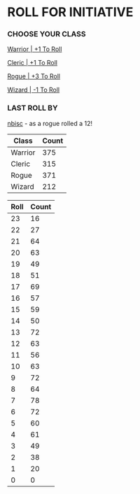 # ROLL FOR INITIATIVE
### CHOOSE YOUR CLASS

[Warrior | +1 To Roll](https://github.com/benjaminsampica/benjaminsampica/issues/new?title=roll%7Cwarrior&body=Just+click+%27Submit+new+issue%27.)

[Cleric | +1 To Roll](https://github.com/benjaminsampica/benjaminsampica/issues/new?title=roll%7Ccleric&body=Just+click+%27Submit+new+issue%27.)

[Rogue | +3 To Roll](https://github.com/benjaminsampica/benjaminsampica/issues/new?title=roll%7Crogue&body=Just+click+%27Submit+new+issue%27.)

[Wizard | -1 To Roll](https://github.com/benjaminsampica/benjaminsampica/issues/new?title=roll%7Cwizard&body=Just+click+%27Submit+new+issue%27.)
### LAST ROLL BY
[nbisc](https://www.github.com/nbisc) - as a rogue rolled a 12!

|Class|Count|
|-|-|
|Warrior|375|
|Cleric|315|
|Rogue|371|
|Wizard|212|

|Roll|Count|
|-|-|
|23|16
|22|27
|21|64
|20|63
|19|49
|18|51
|17|69
|16|57
|15|59
|14|50
|13|72
|12|63
|11|56
|10|63
|9|72
|8|64
|7|78
|6|72
|5|60
|4|61
|3|49
|2|38
|1|20
|0|0
